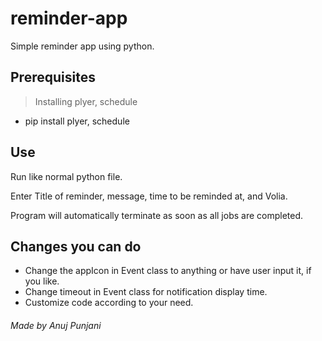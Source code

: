 # reminder-app
Simple reminder app using python.

## Prerequisites

> Installing plyer, schedule

- pip install plyer, schedule 

## Use

Run like normal python file.

Enter Title of reminder, message, time to be reminded at, and Volia.

Program will automatically terminate as soon as all jobs are completed.

## Changes you can do

- Change the appIcon in Event class to anything or have user input it, if you like.
- Change timeout in Event class for notification display time.
- Customize code according to your need.

###### _Made by Anuj Punjani_
